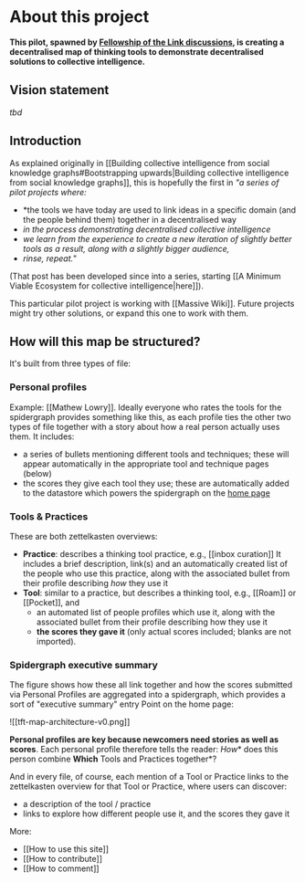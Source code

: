 # About this project

**This pilot, spawned by [Fellowship of the Link discussions](https://chat.collectivesensecommons.org/agora/pl/whw9kgizb7nifqbe6znu5cgrrr), is creating a decentralised map of thinking tools to demonstrate decentralised solutions to collective intelligence.** 

## Vision statement

_tbd_

## Introduction
As explained originally in [[Building collective intelligence from social knowledge graphs#Bootstrapping upwards|Building collective intelligence from social knowledge graphs]], this is hopefully the first in *"a series of pilot projects where:*

- *the tools we have today are used to link ideas in a specific domain (and the people behind them) together in a decentralised way
- *in the process demonstrating decentralised collective intelligence*
- *we learn from the experience to create a new iteration of slightly better tools as a result, along with a slightly bigger audience,*
- *rinse, repeat.*"

(That post has been developed since into a series, starting [[A Minimum Viable Ecosystem for collective intelligence|here]]).

This particular pilot project is working with [[Massive Wiki]]. Future projects might try other solutions, or expand this one to work with them.

## How will this map be structured?

It's built from three types of file:

### Personal profiles

Example:  [[Mathew Lowry]]. Ideally everyone who rates the tools for the spidergraph provides something like this, as each profile ties the other two types of file together with a story about how a real person actually uses them. It includes:

* a series of bullets mentioning different tools and techniques; these will appear automatically in the appropriate tool and technique pages (below)
* the scores they give each tool they use; these are automatically added to the datastore which powers the spidergraph on the [home page](README) 

### Tools & Practices

These are both zettelkasten overviews:
 
* **Practice**: describes a thinking tool practice, e.g., [[inbox curation]] It includes a brief description, link(s) and an automatically created list of the people who use this practice, along with the associated bullet from their profile describing *how* they use it
* **Tool**: similar to a practice, but describes a thinking tool, e.g., [[Roam]] or [[Pocket]], and
	* an automated list of people profiles which use it, along with the associated bullet from their profile describing how they use it
	* **the scores they gave it** (only actual scores included; blanks are not imported).

### Spidergraph executive summary

The figure shows how these all link together and how the scores submitted via Personal Profiles are aggregated into a spidergraph, which provides a sort of "executive summary" entry Point on the home page:

![[tft-map-architecture-v0.png]]

**Personal profiles are key because newcomers need stories as well as scores**. Each personal profile therefore tells the reader: *How** does this person combine **Which** Tools and Practices together*? 

And in every file, of course, each mention of a Tool or Practice links to the zettelkasten overview for that Tool or Practice, where users can discover:

* a description of the tool / practice
* links to explore how different people use it, and the scores they gave it

More: 

* [[How to use this site]]
* [[How to contribute]]
* [[How to comment]]
